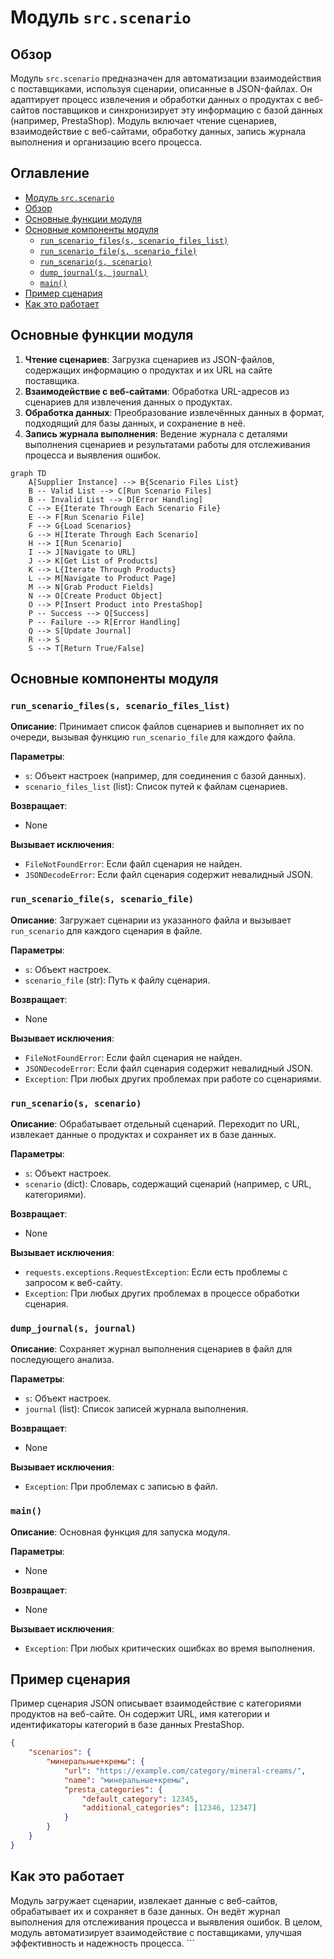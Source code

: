 # Модуль `src.scenario`

## Обзор

Модуль `src.scenario` предназначен для автоматизации взаимодействия с поставщиками, используя сценарии, описанные в JSON-файлах. Он адаптирует процесс извлечения и обработки данных о продуктах с веб-сайтов поставщиков и синхронизирует эту информацию с базой данных (например, PrestaShop).  Модуль включает чтение сценариев, взаимодействие с веб-сайтами, обработку данных, запись журнала выполнения и организацию всего процесса.

## Оглавление

* [Модуль `src.scenario`](#модуль-src-scenario)
* [Обзор](#обзор)
* [Основные функции модуля](#основные-функции-модуля)
* [Основные компоненты модуля](#основные-компоненты-модуля)
    * [`run_scenario_files(s, scenario_files_list)`](#run_scenario_files-s-scenario_files_list)
    * [`run_scenario_file(s, scenario_file)`](#run_scenario_file-s-scenario_file)
    * [`run_scenario(s, scenario)`](#run_scenario-s-scenario)
    * [`dump_journal(s, journal)`](#dump_journal-s-journal)
    * [`main()`](#main)
* [Пример сценария](#пример-сценария)
* [Как это работает](#как-это-работает)


## Основные функции модуля

1. **Чтение сценариев**: Загрузка сценариев из JSON-файлов, содержащих информацию о продуктах и их URL на сайте поставщика.
2. **Взаимодействие с веб-сайтами**:  Обработка URL-адресов из сценариев для извлечения данных о продуктах.
3. **Обработка данных**: Преобразование извлечённых данных в формат, подходящий для базы данных, и сохранение в неё.
4. **Запись журнала выполнения**: Ведение журнала с деталями выполнения сценариев и результатами работы для отслеживания процесса и выявления ошибок.

```mermaid
graph TD
    A[Supplier Instance] --> B{Scenario Files List}
    B -- Valid List --> C[Run Scenario Files]
    B -- Invalid List --> D[Error Handling]
    C --> E{Iterate Through Each Scenario File}
    E --> F[Run Scenario File]
    F --> G{Load Scenarios}
    G --> H[Iterate Through Each Scenario]
    H --> I[Run Scenario]
    I --> J[Navigate to URL]
    J --> K[Get List of Products]
    K --> L{Iterate Through Products}
    L --> M[Navigate to Product Page]
    M --> N[Grab Product Fields]
    N --> O[Create Product Object]
    O --> P[Insert Product into PrestaShop]
    P -- Success --> Q[Success]
    P -- Failure --> R[Error Handling]
    Q --> S[Update Journal]
    R --> S
    S --> T[Return True/False]
```

## Основные компоненты модуля

### `run_scenario_files(s, scenario_files_list)`

**Описание**: Принимает список файлов сценариев и выполняет их по очереди, вызывая функцию `run_scenario_file` для каждого файла.

**Параметры**:
- `s`: Объект настроек (например, для соединения с базой данных).
- `scenario_files_list` (list): Список путей к файлам сценариев.

**Возвращает**:
- None

**Вызывает исключения**:
- `FileNotFoundError`: Если файл сценария не найден.
- `JSONDecodeError`: Если файл сценария содержит невалидный JSON.


### `run_scenario_file(s, scenario_file)`

**Описание**: Загружает сценарии из указанного файла и вызывает `run_scenario` для каждого сценария в файле.

**Параметры**:
- `s`: Объект настроек.
- `scenario_file` (str): Путь к файлу сценария.

**Возвращает**:
- None

**Вызывает исключения**:
- `FileNotFoundError`: Если файл сценария не найден.
- `JSONDecodeError`: Если файл сценария содержит невалидный JSON.
- `Exception`: При любых других проблемах при работе со сценариями.



### `run_scenario(s, scenario)`

**Описание**: Обрабатывает отдельный сценарий. Переходит по URL, извлекает данные о продуктах и сохраняет их в базе данных.

**Параметры**:
- `s`: Объект настроек.
- `scenario` (dict): Словарь, содержащий сценарий (например, с URL, категориями).

**Возвращает**:
- None

**Вызывает исключения**:
- `requests.exceptions.RequestException`: Если есть проблемы с запросом к веб-сайту.
- `Exception`: При любых других проблемах в процессе обработки сценария.


### `dump_journal(s, journal)`

**Описание**: Сохраняет журнал выполнения сценариев в файл для последующего анализа.

**Параметры**:
- `s`: Объект настроек.
- `journal` (list): Список записей журнала выполнения.

**Возвращает**:
- None

**Вызывает исключения**:
- `Exception`: При проблемах с записью в файл.


### `main()`

**Описание**: Основная функция для запуска модуля.

**Параметры**:
- None

**Возвращает**:
- None

**Вызывает исключения**:
- `Exception`: При любых критических ошибках во время выполнения.


## Пример сценария

Пример сценария JSON описывает взаимодействие с категориями продуктов на веб-сайте. Он содержит URL, имя категории и идентификаторы категорий в базе данных PrestaShop.


```json
{
    "scenarios": {
        "минеральные+кремы": {
            "url": "https://example.com/category/mineral-creams/",
            "name": "минеральные+кремы",
            "presta_categories": {
                "default_category": 12345,
                "additional_categories": [12346, 12347]
            }
        }
    }
}
```


## Как это работает

Модуль загружает сценарии, извлекает данные с веб-сайтов, обрабатывает их и сохраняет в базе данных.  Он ведёт журнал выполнения для отслеживания процесса и выявления ошибок.  В целом, модуль автоматизирует взаимодействие с поставщиками, улучшая эффективность и надежность процесса.
                ```